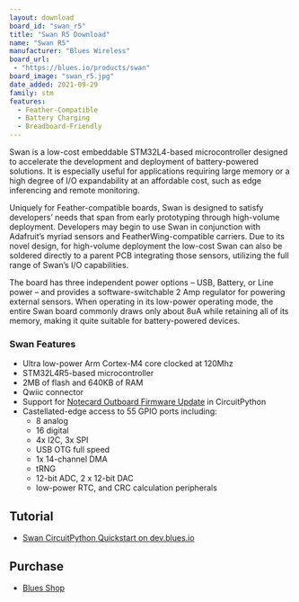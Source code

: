 ```yaml
---
layout: download
board_id: "swan_r5"
title: "Swan R5 Download"
name: "Swan R5"
manufacturer: "Blues Wireless"
board_url:
 - "https://blues.io/products/swan"
board_image: "swan_r5.jpg"
date_added: 2021-09-29
family: stm
features:
  - Feather-Compatible
  - Battery Charging
  - Breadboard-Friendly
---
```


Swan is a low-cost embeddable STM32L4-based microcontroller designed to accelerate the development and deployment of battery-powered solutions. It is especially useful for applications requiring large memory or a high degree of I/O expandability at an affordable cost, such as edge inferencing and remote monitoring.

Uniquely for Feather-compatible boards, Swan is designed to satisfy developers’ needs that span from early prototyping through high-volume deployment. Developers may begin to use Swan in conjunction with Adafruit’s myriad sensors and FeatherWing-compatible carriers. Due to its novel design, for high-volume deployment the low-cost Swan can also be soldered directly to a parent PCB integrating those sensors, utilizing the full range of Swan’s I/O capabilities.

The board has three independent power options – USB, Battery, or Line power – and provides a software-switchable 2 Amp regulator for powering external sensors. When operating in its low-power operating mode, the entire Swan board commonly draws only about 8uA while retaining all of its memory, making it quite suitable for battery-powered devices.


### Swan Features
* Ultra low-power Arm Cortex-M4 core clocked at 120Mhz
* STM32L4R5-based microcontroller
* 2MB of flash and 640KB of RAM
* Qwiic connector
* Support for [Notecard Outboard Firmware Update](https://dev.blues.io/guides-and-tutorials/notecard-guides/notecard-outboard-firmware-update/) in CircuitPython
* Castellated-edge access to 55 GPIO ports including:
  * 8 analog
  * 16 digital
  * 4x I2C, 3x SPI
  * USB OTG full speed
  * 1x 14-channel DMA
  * tRNG
  * 12-bit ADC, 2 x 12-bit DAC
  * low-power RTC, and CRC calculation peripherals

## Tutorial
* [Swan CircuitPython Quickstart on dev.blues.io](https://dev.blues.io/swan/using-circuitpython-with-swan/)

## Purchase
* [Blues Shop](https://shop.blues.io/products/swan)
